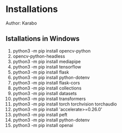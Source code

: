 # Installations 
Author: Karabo

## Istallations in Windows
1. python3 -m pip install opencv-python
2. opencv-python-headless
3. python3 -m pip install mediapipe
4. python3 -m pip install tensorflow
5. python3 -m pip install flask
6. python3 -m pip install python-dotenv
7. python3 -m pip install flask-cors
8. python3 -m pip install collections
9. python3 -m pip install datasets
10. python3 -m pip install transformers
11. python3 -m  pip install torch torchvision torchaudio
12. python3 -m  pip install 'accelerate>=0.26.0'
13. python3 -m pip install peft
14. python3 -m pip install python-dotenv
15. python3 -m pip install openai


